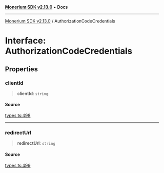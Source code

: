 [**Monerium SDK v2.13.0**](../README.md) • **Docs**

---

[Monerium SDK v2.13.0](../README.md) / AuthorizationCodeCredentials

# Interface: AuthorizationCodeCredentials

## Properties

### clientId

> **clientId**: `string`

#### Source

[types.ts:498](https://github.com/monerium/js-monorepo/blob/4397cd6d6b171e9f3bbb7c9a2278e6782b814c1a/packages/sdk/src/types.ts#L498)

---

### redirectUrl

> **redirectUrl**: `string`

#### Source

[types.ts:499](https://github.com/monerium/js-monorepo/blob/4397cd6d6b171e9f3bbb7c9a2278e6782b814c1a/packages/sdk/src/types.ts#L499)

